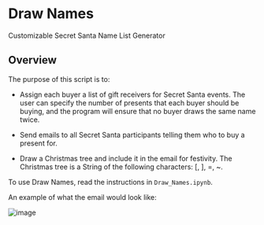 # Draw Names

Customizable Secret Santa Name List Generator

## Overview

The purpose of this script is to:

* Assign each buyer a list of gift receivers for Secret Santa events. The user can specify the number of presents that each buyer should be buying, and the program will ensure that no buyer draws the same name twice.

* Send emails to all Secret Santa participants telling them who to buy a present for.

* Draw a Christmas tree and include it in the email for festivity. The Christmas tree is a String of the following characters: [, ], =, ~.

To use Draw Names, read the instructions in `Draw_Names.ipynb`.

An example of what the email would look like:

![image](https://user-images.githubusercontent.com/26510814/199185652-82c5feb2-423e-4337-8310-5dd4d7824c68.png)
